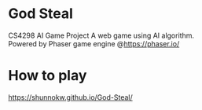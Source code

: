 # God Steal
CS4298 AI Game Project A web game using AI algorithm.  
Powered by Phaser game engine @https://phaser.io/

# How to play
https://shunnokw.github.io/God-Steal/
